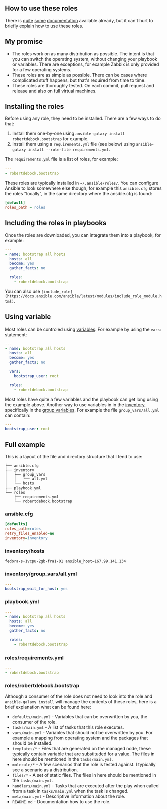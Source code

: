 ## How to use these roles

There is [quite](https://docs.ansible.com/ansible/latest/user_guide/playbooks_reuse_roles.html) [some](https://docs.ansible.com/ansible/latest/user_guide/playbooks.html) [documentation](https://docs.ansible.com/ansible/latest/user_guide/playbooks_intro.html) available already, but it can't hurt to briefly explain how to use these roles.

## My promise

- The roles work on as many distribution as possible. The intent is that you can switch the operating system, without changing your playbook or variables. There are exceptions, for example Zabbix is only provided for a few operating systems.
- These roles are as simple as possible. There can be cases where complicated stuff happens, but that's required from time to time.
- These roles are thoroughly tested. On each commit, pull request and release and also on full virtual machines.

## Installing the roles

Before using any role, they need to be installed. There are a few ways to do that:

1. Install them one-by-one using `ansible-galaxy install robertdebock.bootstrap` for example.
2. Install them using a `requirements.yml` file (see below) using `ansible-galaxy install --role-file requirements.yml`.

The `requirements.yml` file is a list of roles, for example:

```yaml
---
- robertdebock.bootstrap
```

These roles are typically installed in `~/.ansible/roles/`. You can configure Ansible to look somewhere else though, for example this `ansible.cfg` stores the roles "locally", in the same directory where the ansible.cfg is found:

```ini
[default]
roles_path = roles
```

## Including the roles in playbooks

Once the roles are downloaded, you can integrate them into a playbook, for example:

```yaml
---
- name: bootstrap all hosts
  hosts: all
  become: yes
  gather_facts: no

  roles:
    - robertdebock.bootstrap
```

You can also use `[include_role](https://docs.ansible.com/ansible/latest/modules/include_role_module.html)`.

## Using variable

Most roles can be controled using [variables](https://docs.ansible.com/ansible/latest/user_guide/playbooks_variables.html). For example by using the `vars:` statement:

```yaml
---
- name: bootstrap all hosts
  hosts: all
  become: yes
  gather_facts: no

  vars:
    bootstrap_user: root

  roles:
    - robertdebock.bootstrap
```

Most roles have quite a few variables and the playbook can get long using the example above. Another way to use variables in in the [inventory](https://docs.ansible.com/ansible/latest/user_guide/intro_inventory.html), specifically in the [group variables](https://docs.ansible.com/ansible/latest/user_guide/intro_inventory.html#group-variables). For example the file `group_vars/all.yml` can contain:

```yaml
---
bootstrap_user: root
```

## Full example

This is a layout of the file and directory structure that I tend to use:

```text
├── ansible.cfg
├── inventory
│   ├── group_vars
│   │   └── all.yml
│   └── hosts
├── playbook.yml
└── roles
    ├── requirements.yml
    └── robertdebock.bootstrap
```

### ansible.cfg

```ini
[defaults]
roles_path=roles
retry_files_enabled=no
inventory=inventory
```

### inventory/hosts

```text
fedora-s-1vcpu-2gb-fra1-01 ansible_host=167.99.141.134
```

### inventory/group_vars/all.yml

```yaml
---
bootstrap_wait_for_host: yes
```

### playbook.yml

```yaml
---
- name: bootstrap all hosts
  hosts: all
  become: yes
  gather_facts: no

  roles:
    - robertdebock.bootstrap
```

### roles/requirements.yml

```yaml
---
- robertdebock.bootstrap
```

### roles/robertdebock.bootstrap

Although a consumer of the role does not need to look into the role and `ansible-galaxy install` will manage the contents of these roles, here is a brief explanation what can be found here:

- `defaults/main.yml` - Variables that can be overwritten by you, the consumer of the role.
- `tasks/main.yml` - A list of tasks that this role executes.
- `vars/main.yml` - Variables that should not be overwritten by you. For example a mapping from operating system and the packages that should be installed.
- `templates/*` - Files that are generated on the managed node, these typically contain variable that are substituded for a value. The files in here should be mentioned in the `tasks/main.yml`.
- `molecule/*` - A few scenarios that the role is tested against. I typically see a scenario as a distribution.
- `files/*` - A set of static files. The files in here should be mentioned in the `tasks/main.yml`.
- `handlers/main.yml` - Tasks that are executed after the play when called from a task in `tasks/main.yml` when the task is changed.
- `meta/main.yml` - Descriptive information about the role.
- `README.md` - Documentation how to use the role.
